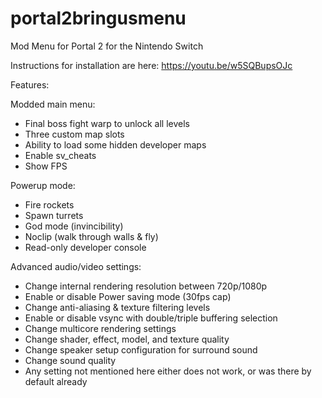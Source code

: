 # portal2bringusmenu
Mod Menu for Portal 2 for the Nintendo Switch

Instructions for installation are here: https://youtu.be/w5SQBupsOJc

Features:

Modded main menu:
- Final boss fight warp to unlock all levels
- Three custom map slots
- Ability to load some hidden developer maps
- Enable sv_cheats
- Show FPS

Powerup mode:
- Fire rockets
- Spawn turrets
- God mode (invincibility)
- Noclip (walk through walls & fly)
- Read-only developer console

Advanced audio/video settings:
- Change internal rendering resolution between 720p/1080p
- Enable or disable Power saving mode (30fps cap)
- Change anti-aliasing & texture filtering levels
- Enable or disable vsync with double/triple buffering selection
- Change multicore rendering settings
- Change shader, effect, model, and texture quality
- Change speaker setup configuration for surround sound
- Change sound quality
- Any setting not mentioned here either does not work, or was there by default already
